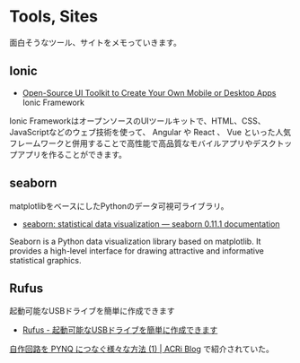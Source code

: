 # Tools, Sites

面白そうなツール、サイトをメモっていきます。

## Ionic

* [Open-Source UI Toolkit to Create Your Own Mobile or Desktop Apps](https://ionicframework.com/jp/docs/) Ionic Framework

Ionic FrameworkはオープンソースのUIツールキットで、HTML、CSS、JavaScriptなどのウェブ技術を使って、 Angular や React 、 Vue といった人気フレームワークと併用することで高性能で高品質なモバイルアプリやデスクトップアプリを作ることができます。

## seaborn

matplotlibをベースにしたPythonのデータ可視可ライブラリ。

* [seaborn: statistical data visualization — seaborn 0.11.1 documentation](https://seaborn.pydata.org/)

Seaborn is a Python data visualization library based on matplotlib. It provides a high-level interface for drawing attractive and informative statistical graphics.

## Rufus

起動可能なUSBドライブを簡単に作成できます

* [Rufus - 起動可能なUSBドライブを簡単に作成できます](https://rufus.ie/ja/)

[自作回路を PYNQ につなぐ様々な方法 (1) | ACRi Blog](https://www.acri.c.titech.ac.jp/wordpress/archives/11224) で紹介されていた。
